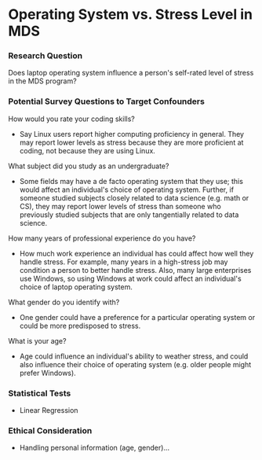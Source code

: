 # Operating System vs. Stress Level in MDS

### Research Question

Does laptop operating system influence a person's self-rated level of stress in the MDS program?


### Potential Survey Questions to Target Confounders

How would you rate your coding skills?  

- Say Linux users report higher computing proficiency in general. They may report lower levels as stress because they are more proficient at coding, not because they are using Linux.   

What subject did you study as an undergraduate?  

- Some fields may have a de facto operating system that they use; this would affect an individual's choice of operating system. Further, if someone studied subjects closely related to data science (e.g. math or CS), they may report lower levels of stress than someone who previously studied subjects that are only tangentially related to data science.  

How many years of professional experience do you have?  

- How much work experience an individual has could affect how well they handle stress. For example, many years in a high-stress job may condition a person to better handle stress. Also, many large enterprises use Windows, so using Windows at work could affect an individual's choice of laptop operating system.  

What gender do you identify with?  
  
- One gender could have a preference for a particular operating system or could be more predisposed to stress.  

What is your age?  

-  Age could influence an individual's ability to weather stress, and could also influence their choice of operating system (e.g. older people might prefer Windows).   

### Statistical Tests
- Linear Regression

### Ethical Consideration
- Handling personal information (age, gender)...

